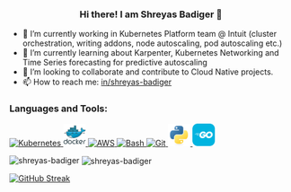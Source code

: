 ### <p align="center"> Hi there! I am Shreyas Badiger 👋</p>

- 🔭 I’m currently working in Kubernetes Platform team @ Intuit (cluster orchestration, writing addons, node autoscaling, pod autoscaling etc.)
- 🌱 I’m currently learning about Karpenter, Kubernetes Networking and Time Series forecasting for predictive autoscaling
- 👯 I’m looking to collaborate and contribute to Cloud Native projects.
- 📫 How to reach me: [in/shreyas-badiger](https://www.linkedin.com/in/shreyas-badiger/)

<h3 align="left">Languages and Tools:</h3>
<p align="left">
  <a href="https://kubernetes.io" target="_blank" rel="noreferrer">
    <img src="https://www.vectorlogo.zone/logos/kubernetes/kubernetes-icon.svg" alt="Kubernetes" width="40" height="40" />
  </a>
  <a href="https://www.docker.com/" target="_blank" rel="noreferrer">
    <img src="https://raw.githubusercontent.com/devicons/devicon/master/icons/docker/docker-original-wordmark.svg" alt="Docker" width="40" height="40" />
  </a>
  <a href="https://aws.amazon.com" target="_blank" rel="noreferrer">
    <img src="https://www.vectorlogo.zone/logos/amazon_aws/amazon_aws-ar21.svg" alt="AWS" width="40" height="40" />
  </a>
  <a href="https://www.gnu.org/software/bash/" target="_blank" rel="noreferrer">
    <img src="https://www.vectorlogo.zone/logos/gnu_bash/gnu_bash-official.svg" alt="Bash" width="40" height="40" />
  </a>
  <a href="https://git-scm.com/" target="_blank" rel="noreferrer">
    <img src="https://www.vectorlogo.zone/logos/git-scm/git-scm-icon.svg" alt="Git" width="40" height="40" />
  </a>
  <a href="https://www.python.org" target="_blank" rel="noreferrer">
    <img src="https://raw.githubusercontent.com/devicons/devicon/master/icons/python/python-original.svg" alt="Python" width="40" height="40" />
  </a>
  <a href="https://golang.org" target="_blank" rel="noreferrer">
    <img src="https://raw.githubusercontent.com/tandpfun/skill-icons/59059d9d1a2c092696dc66e00931cc1181a4ce1f/icons/GoLang.svg" alt="Go" width="40" height="40" />
  </a>
</p>

  
  
 
<p><img align="left" src="https://github-readme-stats.vercel.app/api/top-langs?username=shreyas-badiger&show_icons=true&locale=en&layout=compact" alt="shreyas-badiger" /></p>

<p>&nbsp;<img align="center" src="https://github-readme-stats.vercel.app/api?username=shreyas-badiger&show_icons=true&locale=en" alt="shreyas-badiger" /></p>

<!-- <p><img align="center" src="https://github-readme-streak-stats.herokuapp.com/?user=shreyas-badiger&" alt="shreyas-badiger" /></p> -->

[![GitHub Streak](https://github-readme-streak-stats.herokuapp.com?user=shreyas-badiger&theme=dark)](https://git.io/streak-stats)
